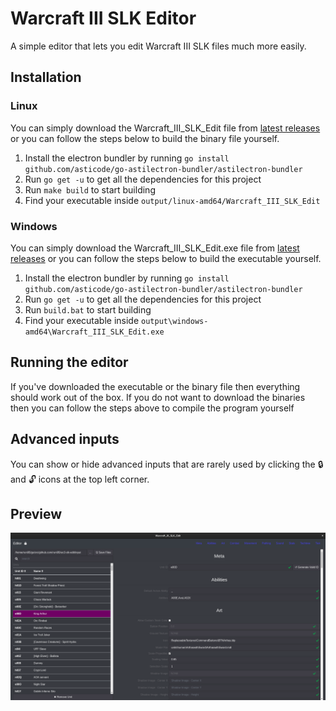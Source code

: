 # Warcraft III SLK Editor

A simple editor that lets you edit Warcraft III SLK files much more easily.

## Installation

### Linux

You can simply download the Warcraft_III_SLK_Edit file from [latest releases](/runi95/wc3-slk-edit-electron/releases/latest) or you can follow the steps below to build the binary file yourself.
1. Install the electron bundler by running `go install github.com/asticode/go-astilectron-bundler/astilectron-bundler
`
2. Run `go get -u` to get all the dependencies for this project
3. Run `make build` to start building
4. Find your executable inside `output/linux-amd64/Warcraft_III_SLK_Edit`

### Windows

You can simply download the Warcraft_III_SLK_Edit.exe file from [latest releases](/runi95/wc3-slk-edit-electron/releases/latest) or you can follow the steps below to build the executable yourself.
1. Install the electron bundler by running `go install github.com/asticode/go-astilectron-bundler/astilectron-bundler
`
2. Run `go get -u` to get all the dependencies for this project
3. Run `build.bat` to start building
4. Find your executable inside `output\windows-amd64\Warcraft_III_SLK_Edit.exe`

## Running the editor

If you've downloaded the executable or the binary file then everything should work out of the box. If you do not want to download the binaries then you can follow the steps above to compile the program yourself

## Advanced inputs

You can show or hide advanced inputs that are rarely used by clicking the :lock: and :unlock: icons at the top left corner.

## Preview

![Preview Image](/images/Preview-Image-1.png)